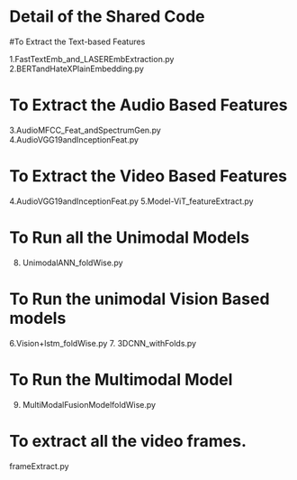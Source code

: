 # Detail of the Shared Code

#To Extract the Text-based Features

1.FastTextEmb_and_LASEREmbExtraction.py 
2.BERTandHateXPlainEmbedding.py

# To Extract the Audio Based Features

3.AudioMFCC_Feat_andSpectrumGen.py  
4.AudioVGG19andInceptionFeat.py

# To Extract the Video Based Features

4.AudioVGG19andInceptionFeat.py
5.Model-ViT_featureExtract.py

# To Run all the Unimodal Models

8. UnimodalANN_foldWise.py

# To Run the unimodal Vision Based models

6.Vision+lstm_foldWise.py 
7. 3DCNN_withFolds.py

# To Run the Multimodal Model
       
9. MultiModalFusionModelfoldWise.py

# To extract all the video frames.
frameExtract.py
